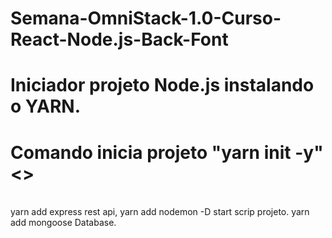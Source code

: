 # Semana-OmniStack-1.0-Curso-React-Node.js-Back-Font 
# Iniciador projeto Node.js instalando o YARN.
# Comando inicia projeto "yarn init -y"<>
<br/>yarn add express rest api,
yarn add nodemon -D start scrip projeto.
yarn add mongoose Database.

